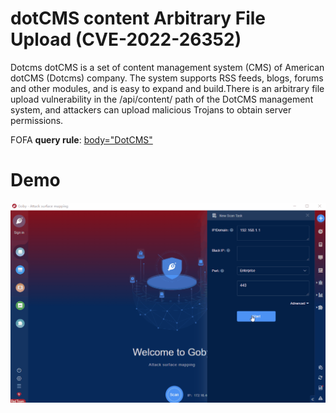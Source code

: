 
# dotCMS content Arbitrary File Upload (CVE-2022-26352)

Dotcms dotCMS is a set of content management system (CMS) of American dotCMS (Dotcms) company. The system supports RSS feeds, blogs, forums and other modules, and is easy to expand and build.There is an arbitrary file upload vulnerability in the /api/content/ path of the DotCMS management system, and attackers can upload malicious Trojans to obtain server permissions.

FOFA **query rule**: [body="DotCMS"](https://fofa.info/result?qbase64=Ym9keT0iRG90Q01TIg%3D%3D)

# Demo

![dotCMS_content_Arbitrary_File_Upload](dotCMS_content_Arbitrary_File_Upload.gif)
